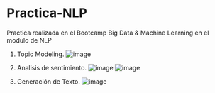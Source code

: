 # Practica-NLP
Practica realizada en el Bootcamp Big Data &amp; Machine Learning en el modulo de NLP

1. Topic Modeling.
![image](https://user-images.githubusercontent.com/50523913/114304989-58e4ca80-9ad6-11eb-980d-debfcacfb398.png)

2. Analisis de sentimiento.
![image](https://user-images.githubusercontent.com/50523913/114305036-aa8d5500-9ad6-11eb-85c9-9e021857891f.png)
![image](https://user-images.githubusercontent.com/50523913/114305057-c264d900-9ad6-11eb-8d1b-8b1fc23a9a2c.png)

3. Generación de Texto.
![image](https://user-images.githubusercontent.com/50523913/114305096-f3450e00-9ad6-11eb-9d53-46de4dfc0427.png)
